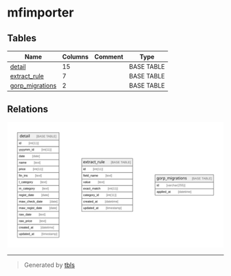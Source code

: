 # mfimporter

## Tables

| Name | Columns | Comment | Type |
| ---- | ------- | ------- | ---- |
| [detail](detail.md) | 15 |  | BASE TABLE |
| [extract_rule](extract_rule.md) | 7 |  | BASE TABLE |
| [gorp_migrations](gorp_migrations.md) | 2 |  | BASE TABLE |

## Relations

![er](schema.svg)

---

> Generated by [tbls](https://github.com/k1LoW/tbls)
